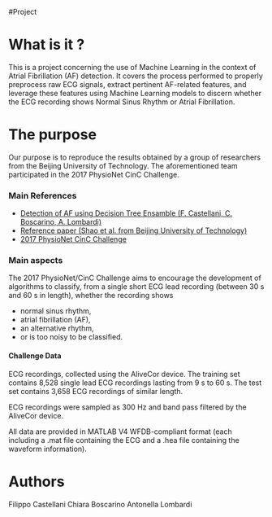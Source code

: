 #Project 

# What is it ?
This is a project concerning the use of Machine Learning in the context of Atrial Fibrillation (AF) detection. 
It covers the process performed to properly preprocess raw ECG signals, extract pertinent AF-related features, and leverage 
these features using Machine Learning models to discern whether the ECG recording shows Normal Sinus Rhythm or Atrial Fibrillation.

# The purpose 
Our purpose is to reproduce the results obtained by a group of researchers from the Beijing University of Technology.
The aforementioned team participated in the 2017 PhysioNet CinC Challenge.

### Main References
- [Detection of AF using Decision Tree Ensamble (F. Castellani, C. Boscarino, A. Lombardi)]()
- [Reference paper (Shao et al. from Beijing University of Technology)](https://pubmed.ncbi.nlm.nih.gov/30187894/)
- [2017 PhysioNet CinC Challenge](https://physionet.org/content/challenge-2017/1.0.0/)

### Main aspects
The 2017 PhysioNet/CinC Challenge aims to encourage the development of algorithms to classify, from a single short ECG lead recording (between 30 s and 60 s in length),
whether the recording shows

- normal sinus rhythm,
- atrial fibrillation (AF),
- an alternative rhythm,
- or is too noisy to be classified.

#### Challenge Data
ECG recordings, collected using the AliveCor device.
The training set contains 8,528 single lead ECG recordings lasting from 9 s to 60 s. 
The test set contains 3,658 ECG recordings of similar length. 

ECG recordings were sampled as 300 Hz and band pass filtered by the AliveCor device.

All data are provided in MATLAB V4 WFDB-compliant format (each including a .mat file containing the ECG and a .hea file containing the waveform information).


# Authors
Filippo Castellani
Chiara Boscarino
Antonella Lombardi
